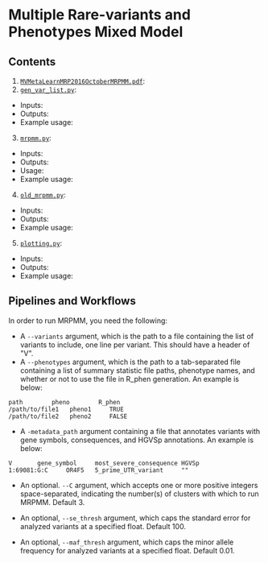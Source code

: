 # Multiple Rare-variants and Phenotypes Mixed Model

## Contents

1. [`MVMetaLearnMRP2016OctoberMRPMM.pdf`]():
2. [`gen_var_list.py`]():
- Inputs:
- Outputs:
- Example usage:
3. [`mrpmm.py`]():
- Inputs:
- Outputs:
- Usage: 
- Example usage:
4. [`old_mrpmm.py`]():
- Inputs:
- Outputs:
- Example usage:
5. [`plotting.py`]():
- Inputs:
- Outputs:
- Example usage:

## Pipelines and Workflows

In order to run MRPMM, you need the following:

- A `--variants` argument, which is the path to a file containing the list of 
variants to include, one line per variant. This should have a header of "V".
- A `--phenotypes` argument, which is the path to a tab-separated file containing 
a list of summary statistic file paths, phenotype names, and whether or not to 
use the file in R_phen generation. An example is below:

```       
path        pheno        R_phen
/path/to/file1   pheno1     TRUE
/path/to/file2   pheno2     FALSE
```

- A `-metadata_path` argument containing a file that annotates variants with 
gene symbols, consequences, and HGVSp annotations. An example is below:

```       
V       gene_symbol     most_severe_consequence HGVSp  
1:69081:G:C     OR4F5   5_prime_UTR_variant     ""
```

- An optional. `--C` argument, which accepts one or more positive integers 
space-separated, indicating the number(s) of clusters with which to run MRPMM.
Default 3.

- An optional, `--se_thresh` argument, which caps the standard error for analyzed 
variants at a specified float. Default 100.

- An optional, `--maf_thresh` argument, which caps the minor allele frequency for 
analyzed variants at a specified float. Default 0.01.
